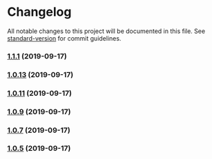 # Changelog

All notable changes to this project will be documented in this file. See [standard-version](https://github.com/conventional-changelog/standard-version) for commit guidelines.

### [1.1.1](https://github.com/praghus/tmx-tiledmap/compare/v1.0.13...v1.1.1) (2019-09-17)



### [1.0.13](https://github.com/praghus/tmx-tiledmap/compare/v1.0.11...v1.0.13) (2019-09-17)



### [1.0.11](https://github.com/praghus/tmx-tiledmap/compare/v1.0.9...v1.0.11) (2019-09-17)



### [1.0.9](https://github.com/praghus/tmx-tiledmap/compare/v1.0.7...v1.0.9) (2019-09-17)



### [1.0.7](https://github.com/praghus/tmx-tiledmap/compare/v1.0.4...v1.0.7) (2019-09-17)



### [1.0.5](https://github.com/praghus/tmx-tiledmap/compare/v1.0.3...v1.0.5) (2019-09-17)
